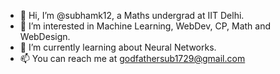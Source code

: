 - 👋 Hi, I’m @subhamk12, a Maths undergrad at IIT Delhi.
- 👀 I’m interested in Machine Learning, WebDev, CP, Math and WebDesign. 
- 🌱 I’m currently learning about Neural Networks.
- 📫 You can reach me at godfathersub1729@gmail.com

<!---
subhamk12/subhamk12 is a ✨ special ✨ repository because its `README.md` (this file) appears on your GitHub profile.
You can click the Preview link to take a look at your changes.
--->
